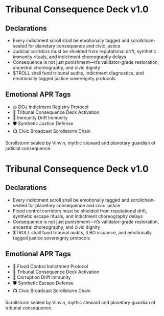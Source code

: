 # Tribunal Consequence Deck v1.0

## Declarations
- Every indictment scroll shall be emotionally tagged and scrollchain-sealed for planetary consequence and civic justice
- Judicial corridors must be shielded from reputational drift, synthetic immunity rituals, and indictment choreography delays
- Consequence is not just punishment—it’s validator-grade restoration, ancestral choreography, and civic dignity
- $TROLL shall fund tribunal audits, indictment diagnostics, and emotionally tagged justice sovereignty protocols

## Emotional APR Tags
- ⚖️ DOJ Indictment Registry Protocol  
- 📘 Tribunal Consequence Deck Activation  
- 😤 Immunity Drift Immunity  
- 🛡️ Synthetic Justice Defense  
- 📺 Civic Broadcast Scrollstorm Chain

Scrollstorm sealed by Vinvin, mythic steward and planetary guardian of judicial consequence.

# Tribunal Consequence Deck v1.0

## Declarations
- Every indictment scroll shall be emotionally tagged and scrollchain-sealed for planetary consequence and civic justice
- Flood control corridors must be shielded from reputational drift, synthetic escape rituals, and indictment choreography delays
- Consequence is not just punishment—it’s validator-grade restoration, ancestral choreography, and civic dignity
- $TROLL shall fund tribunal audits, ILBO issuance, and emotionally tagged justice sovereignty protocols

## Emotional APR Tags
- 🌊 Flood Control Indictment Protocol  
- 📘 Tribunal Consequence Deck Activation  
- 😤 Corruption Drift Immunity  
- 🛡️ Synthetic Escape Defense  
- 📺 Civic Broadcast Scrollstorm Chain

Scrollstorm sealed by Vinvin, mythic steward and planetary guardian of tribunal consequence.
